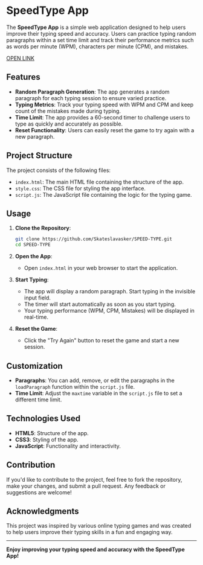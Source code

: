 # SpeedType App

The **SpeedType App** is a simple web application designed to help users improve their typing speed and accuracy. Users can practice typing random paragraphs within a set time limit and track their performance metrics such as words per minute (WPM), characters per minute (CPM), and mistakes.

[OPEN LINK](https://skateslavasker.github.io/SPEED-TYPE/)

## Features

- **Random Paragraph Generation**: The app generates a random paragraph for each typing session to ensure varied practice.
- **Typing Metrics**: Track your typing speed with WPM and CPM and keep count of the mistakes made during typing.
- **Time Limit**: The app provides a 60-second timer to challenge users to type as quickly and accurately as possible.
- **Reset Functionality**: Users can easily reset the game to try again with a new paragraph.

## Project Structure

The project consists of the following files:

- `index.html`: The main HTML file containing the structure of the app.
- `style.css`: The CSS file for styling the app interface.
- `script.js`: The JavaScript file containing the logic for the typing game.

## Usage

1. **Clone the Repository**:
    ```bash
    git clone https://github.com/Skateslavasker/SPEED-TYPE.git
    cd SPEED-TYPE
    ```

2. **Open the App**:
   - Open `index.html` in your web browser to start the application.

3. **Start Typing**:
   - The app will display a random paragraph. Start typing in the invisible input field.
   - The timer will start automatically as soon as you start typing.
   - Your typing performance (WPM, CPM, Mistakes) will be displayed in real-time.

4. **Reset the Game**:
   - Click the "Try Again" button to reset the game and start a new session.

## Customization

- **Paragraphs**: You can add, remove, or edit the paragraphs in the `loadParagraph` function within the `script.js` file.
- **Time Limit**: Adjust the `maxtime` variable in the `script.js` file to set a different time limit.

## Technologies Used

- **HTML5**: Structure of the app.
- **CSS3**: Styling of the app.
- **JavaScript**: Functionality and interactivity.

## Contribution

If you'd like to contribute to the project, feel free to fork the repository, make your changes, and submit a pull request. Any feedback or suggestions are welcome!

## Acknowledgments

This project was inspired by various online typing games and was created to help users improve their typing skills in a fun and engaging way.

---

**Enjoy improving your typing speed and accuracy with the SpeedType App!**
